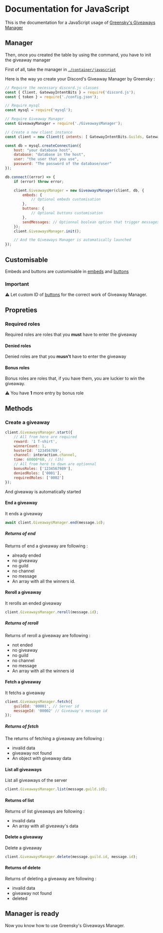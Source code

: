 # Documentation for JavaScript

This is the documentation for a JavaScript usage of [Greensky's Giveaways Manager](https://github.com/Greensky-gs/GiveawayManager)

## Manager

Then, once you created the table by using the command, you have to init the giveaway manager

First of all, take the manager in [`./container/javascript`](./container/javascript/)

Here is the way yo create your Discord's Giveaway Manager by Greensky :

```js
// Require the necessary discord.js classes
const { Client, GatewayIntentBits } = require('discord.js');
const { token } = require('./config.json');

// Require mysql
const mysql = require('mysql');

// Require Giveaway Manager
const GiveawayManager = require('./GiveawaysManager');

// Create a new client instance
const client = new Client({ intents: [ GatewayIntentBits.Guilds, GatewayIntentBits.GuildMembers ] });

const db = mysql.createConnection({
    host: "your database host",
    database: "database in the host",
    user: "the user that you use",
    password: "The password of the database/user"
});

db.connect((error) => {
    if (error) throw error;

    client.GiveawaysManager = new GiveawaysManager(client, db, {
        embeds: {
            // Optional embeds customisation
        },
        buttons: {
            // Optional buttons customisation
        },
        sendMessages: // Optionnal boolean option that trigger messages send (reroll and end messages)
    });
    client.GiveawaysManager.init();

    // And the Giveaways Manager is automatically launched
});
```

## Customisable

Embeds and buttons are customisable in [embeds](./assets/embeds.js) and [buttons](./assets/buttons.js)

### Important

:warning: Let custom ID of [buttons](./assets/buttons.js) for the correct work of Giveaway Manager.

## Propreties

### Required roles

Required roles are roles that you **must** have to enter the giveaway

#### Denied roles

Denied roles are that you **musn't** have to enter the giveaway

#### Bonus roles

Bonus roles are roles that, if you have them, you are luckier to win the giveaway.

:warning: You have **1** more entry by bonus role

## Methods

### Create a giveaway

```js
client.GiveawaysManager.start({
    // All from here are required
    reward: '1 T-shirt',
    winnerCount: 1,
    hosterId: '123456789',
    channel: interaction.channel,
    time: 60000*60, // (1h)
    // All from here to down are optionnal
    bonusRoles: ['1234567989'],
    deniedRoles: ['0001'],
    requiredRoles: ['0002']
});
```

And giveaway is automatically started

#### End a giveaway

It ends a giveaway

```js
await client.GiveawaysManager.end(message.id);
```

##### Returns of end

Returns of end a giveaway are following :

* already ended
* no giveaway
* no guild
* no channel
* no message
* An array with all the winners id.

#### Reroll a giveaway

It rerolls an ended giveaway

```js
client.GiveawaysManager.reroll(message.id);
```

##### Returns of reroll

Returns of reroll a giveaway are following :

* not ended
* no giveaway
* no guild
* no channel
* no message
* An array with all the winners id

#### Fetch a giveaway

It fetchs a giveaway

```js
client.GiveawaysManager.fetch({
    guildId: '00001', // Server id
    messageId: '00002' // Giveaway's message id
});
```

##### Returns of fetch

The returns of fetching a giveaway are following :

* invalid data
* giveaway not found
* An object with giveaway data

#### List all giveaways

List all giveaways of the server

```js
client.GiveawaysManager.list(message.guild.id);
```

#### Returns of list

Returns of list giveaways are following :

* invalid data
* An array with all giveaway's data

#### Delete a giveaway

Delete a giveaway

```js
client.GiveawaysManager.delete(message.guild.id, message.id);
```

#### Returns of delete

Returns of deleting a giveaway are following :

* invalid data
* giveaway not found
* deleted

## Manager is ready

Now you know how to use Greensky's Giveaways Manager.
